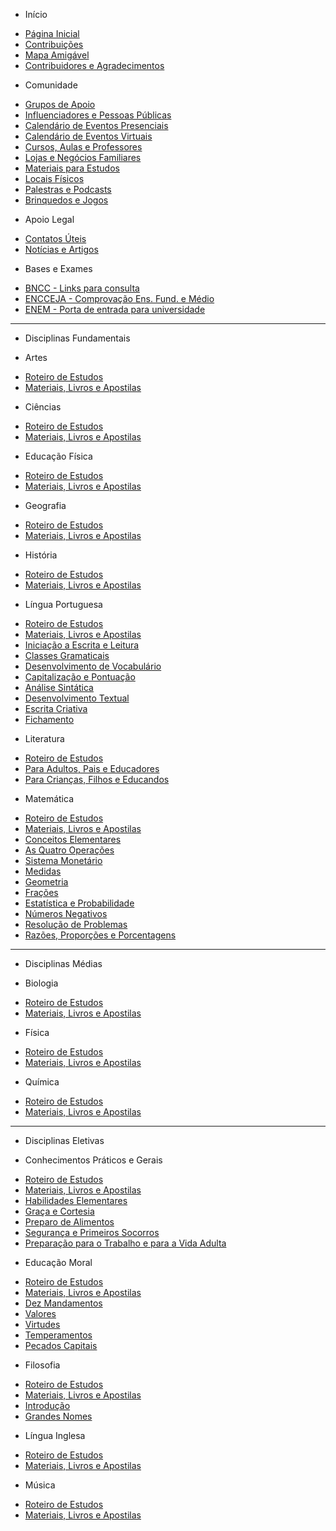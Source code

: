 - Início

* [Página Inicial](/)
* [Contribuições](Início/CONTRIBUTING)
* [Mapa Amigável](Início/Mapa_Amigável)
* [Contribuidores e Agradecimentos](Início/Contribuidores_e_Agradecimentos)

- Comunidade

* [Grupos de Apoio](Comunidade/Grupos_de_Apoio)
* [Influenciadores e Pessoas Públicas](Comunidade/Influenciadores_e_Pessoas_Públicas)
* [Calendário de Eventos Presenciais](Comunidade/Calendário_de_Eventos_Presenciais)
* [Calendário de Eventos Virtuais](Comunidade/Calendário_de_Eventos_Virtuais)
* [Cursos, Aulas e Professores](Comunidade/Cursos_Aulas_e_Professores)
* [Lojas e Negócios Familiares](Comunidade/Lojas_e_Negócios_Familiares)
* [Materiais para Estudos](Comunidade/Materiais_para_Estudos)
* [Locais Físicos](Comunidade/Locais_Físicos)
* [Palestras e Podcasts](Comunidade/Palestras_e_Podcasts)
* [Brinquedos e Jogos](Comunidade/Brinquedos_e_Jogos)

- Apoio Legal

* [Contatos Úteis](Apoio_Legal/Contatos_Úteis)
* [Notícias e Artigos](Apoio_Legal/Notícias_e_Artigos)

- Bases e Exames

* [BNCC - Links para consulta](Bases_e_Exames/BNCC_Links_para_consulta)
* [ENCCEJA - Comprovação Ens. Fund. e Médio](Bases_e_Exames/ENCCEJA)
* [ENEM - Porta de entrada para universidade](Bases_e_Exames/ENEM)

---

- Disciplinas Fundamentais

- Artes

* [Roteiro de Estudos](Artes/Roteiro_de_Estudos)
* [Materiais, Livros e Apostilas](Artes/Materiais_Livros_e_Apostilas)

- Ciências

* [Roteiro de Estudos](Ciências/Roteiro_de_Estudos)
* [Materiais, Livros e Apostilas](Ciências/Materiais_Livros_e_Apostilas)

- Educação Física

* [Roteiro de Estudos](Educação_Física/Roteiro_de_Estudos)
* [Materiais, Livros e Apostilas](Educação_Física/Materiais_Livros_e_Apostilas)

- Geografia

* [Roteiro de Estudos](Geografia/Roteiro_de_Estudos)
* [Materiais, Livros e Apostilas](Geografia/Materiais_Livros_e_Apostilas)

- História

* [Roteiro de Estudos](História/Roteiro_de_Estudos)
* [Materiais, Livros e Apostilas](História/Materiais_Livros_e_Apostilas)

- Língua Portuguesa

* [Roteiro de Estudos](Língua_Portuguesa/Roteiro_de_Estudos)
* [Materiais, Livros e Apostilas](Língua_Portuguesa/Materiais_Livros_e_Apostilas)
* [Iniciação a Escrita e Leitura](Língua_Portuguesa/Iniciação_a_Escrita_e_Leitura)
* [Classes Gramaticais](Língua_Portuguesa/Classes_Gramaticais)
* [Desenvolvimento de Vocabulário](Língua_Portuguesa/Desenvolvimento_de_Vocabulário)
* [Capitalização e Pontuação](Língua_Portuguesa/Capitalização_e_Pontuação)
* [Análise Sintática](Língua_Portuguesa/Análise_Sintática)
* [Desenvolvimento Textual](Língua_Portuguesa/Desenvolvimento_Textual)
* [Escrita Criativa](Língua_Portuguesa/Escrita_Criativa)
* [Fichamento](Língua_Portuguesa/Fichamento)

- Literatura

* [Roteiro de Estudos](Literatura/Roteiro_de_Estudos)
* [Para Adultos, Pais e Educadores](Literatura/Para_Adultos_Pais_e_Educadores)
* [Para Crianças, Filhos e Educandos](Literatura/Para_Crianças_Filhos_e_Educandos)

- Matemática

* [Roteiro de Estudos](Matemática/Roteiro_de_Estudos)
* [Materiais, Livros e Apostilas](Matemática/Materiais_Livros_e_Apostilas)
* [Conceitos Elementares](Matemática/Conceitos_Elementares)
* [As Quatro Operações](Matemática/As_Quatro_Operações)
* [Sistema Monetário](Matemática/Sistema_Monetário)
* [Medidas](Matemática/Medidas)
* [Geometria](Matemática/Geometria)
* [Frações](Matemática/Frações)
* [Estatística e Probabilidade](Matemática/Estatística_e_Probabilidade)
* [Números Negativos](Matemática/Números_Negativos)
* [Resolução de Problemas](Matemática/Resolução_de_Problemas)
* [Razões, Proporções e Porcentagens](Matemática/Razões_Proporções_e_Porcentagens)

---

- Disciplinas Médias

- Biologia

* [Roteiro de Estudos](Biologia/Roteiro_de_Estudos)
* [Materiais, Livros e Apostilas](Biologia/Materiais_Livros_e_Apostilas)

- Física

* [Roteiro de Estudos](Física/Roteiro_de_Estudos)
* [Materiais, Livros e Apostilas](Física/Materiais_Livros_e_Apostilas)

- Química

* [Roteiro de Estudos](Química/Roteiro_de_Estudos)
* [Materiais, Livros e Apostilas](Química/Materiais_Livros_e_Apostilas)

---

- Disciplinas Eletivas

- Conhecimentos Práticos e Gerais

* [Roteiro de Estudos](Conhecimentos/Roteiro_de_Estudos)
* [Materiais, Livros e Apostilas](Conhecimentos/Materiais_Livros_e_Apostilas)
* [Habilidades Elementares](Conhecimentos/Habilidades_Elementares)
* [Graça e Cortesia](Conhecimentos/Graça_e_cortesia)
* [Preparo de Alimentos](Conhecimentos/Preparo_de_alimentos)
* [Segurança e Primeiros Socorros](Conhecimentos/Segurança_e_Primeiros_Socorros)
* [Preparação para o Trabalho e para a Vida Adulta](Conhecimentos/Preparação_para_o_Trabalho_e_para_a_Vida_Adulta)

- Educação Moral

* [Roteiro de Estudos](Educação_Moral/Roteiro_de_Estudos)
* [Materiais, Livros e Apostilas](Educação_Moral/Materiais_Livros_e_Apostilas)
* [Dez Mandamentos](Educação_Moral/Dez_Mandamentos)
* [Valores](Educação_Moral/Valores)
* [Virtudes](Educação_Moral/Virtudes)
* [Temperamentos](Educação_Moral/Temperamentos)
* [Pecados Capitais](Educação_Moral/Pecados_Capitais)

- Filosofia

* [Roteiro de Estudos](Filosofia/Roteiro_de_Estudos)
* [Materiais, Livros e Apostilas](Filosofia/Materiais_Livros_e_Apostilas)
* [Introdução](Filosofia/Introdução)
* [Grandes Nomes](Filosofia/Grandes_Nomes)

- Língua Inglesa

* [Roteiro de Estudos](Língua_Inglesa/Roteiro_de_Estudos)
* [Materiais, Livros e Apostilas](Língua_Inglesa/Materiais_Livros_e_Apostilas)

- Música

* [Roteiro de Estudos](Música/Roteiro_de_Estudos)
* [Materiais, Livros e Apostilas](Música/Materiais_Livros_e_Apostilas)
